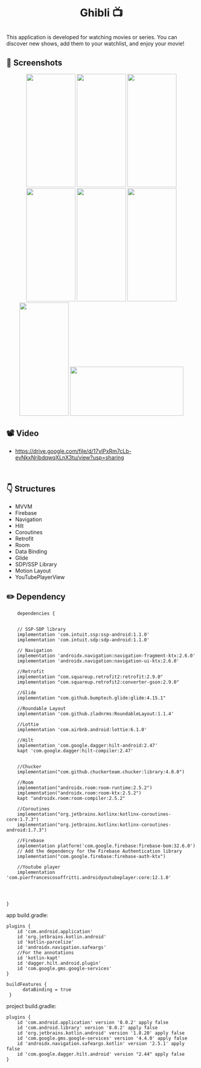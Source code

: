 # <p align="center"> Ghibli  📺 </p>


This application is developed for watching movies or series. You can discover new shows, add them to your watchlist, and enjoy your movie!

<!-- Screenshots -->
## 📸 Screenshots
<p align="center">
  <img src="https://github.com/selincengiz41/ghibli/assets/60012262/23e726f9-7fa3-4df7-957b-7bbb4639dd44" width="130" height="300"/> 
  <img src="https://github.com/selincengiz41/ghibli/assets/60012262/552e3b50-cb07-40c8-a57f-c49e3443996e" width="130" height="300"/> 
  <img src="https://github.com/selincengiz41/ghibli/assets/60012262/92de9c31-edab-4b17-b35d-ff6fb32dc238" width="130" height="300"/>
  <img src="https://github.com/selincengiz41/ghibli/assets/60012262/dfa4ec6a-f0c5-4725-b601-04c2fbbb1c98" width="130" height="300"/>
  <img src="https://github.com/selincengiz41/ghibli/assets/60012262/da77eb44-a79d-488c-82fc-d04dafc6124b" width="130" height="300"/>
  <img src="https://github.com/selincengiz41/ghibli/assets/60012262/b49b76e7-e46a-4fc3-ab44-f55bc767c4c9" width="130" height="300"/>
  <img src="https://github.com/selincengiz41/ghibli/assets/60012262/ec71984d-b8bd-4109-89c2-4ff70bac0a9a" width="130" height="300"/>
  <img src="https://github.com/selincengiz41/ghibli/assets/60012262/1b85e344-ae76-4f31-b3ed-be522ffb9422" width="300" height="130"/>
 




</p>


## 📽 Video 

- https://drive.google.com/file/d/17vlPxRm7cLb-evNkxNribdqwqXLnX3tu/view?usp=sharing

<br>

## :point_down: Structures 
- MVVM
- Firebase 
- Navigation
- Hilt
- Coroutines
- Retrofit
- Room 
- Data Binding 
- Glide
- SDP/SSP Library
- Motion Layout
- YouTubePlayerView


## :pencil2: Dependency
```
    dependencies {

 
    // SSP-SDP library
    implementation 'com.intuit.ssp:ssp-android:1.1.0'
    implementation 'com.intuit.sdp:sdp-android:1.1.0'

    // Navigation
    implementation 'androidx.navigation:navigation-fragment-ktx:2.6.0'
    implementation 'androidx.navigation:navigation-ui-ktx:2.6.0'

    //Retrofit
    implementation "com.squareup.retrofit2:retrofit:2.9.0"
    implementation "com.squareup.retrofit2:converter-gson:2.9.0"

    //Glide
    implementation "com.github.bumptech.glide:glide:4.15.1"

    //Roundable Layout
    implementation 'com.github.zladnrms:RoundableLayout:1.1.4'

    //Lottie
    implementation 'com.airbnb.android:lottie:6.1.0'

    //Hilt
    implementation 'com.google.dagger:hilt-android:2.47'
    kapt 'com.google.dagger:hilt-compiler:2.47'


    //Chucker
    implementation("com.github.chuckerteam.chucker:library:4.0.0")

    //Room
    implementation("androidx.room:room-runtime:2.5.2")
    implementation("androidx.room:room-ktx:2.5.2")
    kapt "androidx.room:room-compiler:2.5.2"

    //Coroutines
    implementation("org.jetbrains.kotlinx:kotlinx-coroutines-core:1.7.3")
    implementation("org.jetbrains.kotlinx:kotlinx-coroutines-android:1.7.3")

    //Firebase
    implementation platform('com.google.firebase:firebase-bom:32.6.0')
    // Add the dependency for the Firebase Authentication library
    implementation("com.google.firebase:firebase-auth-ktx")

    //Youtube player
    implementation 'com.pierfrancescosoffritti.androidyoutubeplayer:core:12.1.0'




}
```

app build.gradle:

```
plugins {
    id 'com.android.application'
    id 'org.jetbrains.kotlin.android'
    id 'kotlin-parcelize'
    id 'androidx.navigation.safeargs'
    //For the annotations
    id 'kotlin-kapt'
    id 'dagger.hilt.android.plugin'
    id 'com.google.gms.google-services'
}

buildFeatures {
      dataBinding = true
 }
```
project build.gradle:

```
plugins {
    id 'com.android.application' version '8.0.2' apply false
    id 'com.android.library' version '8.0.2' apply false
    id 'org.jetbrains.kotlin.android' version '1.8.20' apply false
    id 'com.google.gms.google-services' version '4.4.0' apply false
    id 'androidx.navigation.safeargs.kotlin' version '2.5.1' apply false
    id 'com.google.dagger.hilt.android' version "2.44" apply false
}
```

